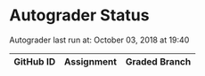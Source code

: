 # Autograder Status
Autograder last run at: October 03, 2018 at 19:40

| GitHub ID | Assignment | Graded Branch |
|-----------|------------|---------------|
